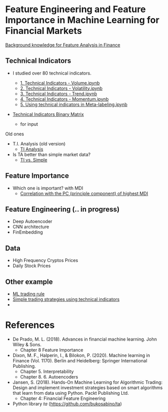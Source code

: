 # Feature Engineering and Feature Importance in Machine Learning for Financial Markets

[Background knowledge for Feature Analysis in Finance](https://github.com/jo-cho/Technical_Analysis_and_Feature_Engineering/blob/main/Feature%20Analysis%20In%20Finance.ipynb)


## Technical Indicators
- I studied over 80 technical indicators.
    - [1. Technical Indicators - Volume.ipynb](https://github.com/jo-cho/Technical_Analysis_and_Feature_Engineering/blob/main/1.%20Technical%20Indicators%20-%20Volume.ipynb)
    - [2. Technical Indicators - Volatility.ipynb](https://github.com/jo-cho/Technical_Analysis_and_Feature_Engineering/blob/main/2.%20Technical%20Indicators%20-%20Volatility.ipynb)
    - [3. Technical Indicators - Trend.ipynb](https://github.com/jo-cho/Technical_Analysis_and_Feature_Engineering/blob/main/3.%20Technical%20Indicators%20-%20Trend.ipynb)
    - [4. Technical Indicators - Momentum.ipynb](https://github.com/jo-cho/Technical_Analysis_and_Feature_Engineering/blob/main/4.%20Technical%20Indicators%20-%20Momentum.ipynb)
    - [5. Using technical indicators in Meta-labeling.ipynb](https://github.com/jo-cho/Technical_Analysis_and_Feature_Engineering/blob/main/5.%20Using%20technical%20indicators%20in%20Meta-labeling.ipynb)

- [Technical Indicators Binary Matrix](https://github.com/jo-cho/Technical_Analysis_and_Feature_Engineering/tree/main/ti_matrix)
    - for input

Old ones
- T.I. Analysis (old version)
    - [TI Analysis](https://github.com/jo-cho/Technical_Indicators_analysis/blob/main/old%20ones/Tech.Indicators%20Analysis.ipynb)
- Is TA better than simple market data?
    - [TI vs. Simple](https://github.com/jo-cho/Technical_Indicators_analysis/blob/main/old%20ones/Tech.Indicators%20vs.%20Simple.ipynb)

## Feature Importance
- Which one is important? with MDI
    - [Correlation with the PC (principle component) of highest MDI](https://github.com/jo-cho/Technical_Indicators_analysis/blob/main/old%20ones/ML%20PCA%20Feature%20Importance.ipynb)

## Feature Engineering (.. in progress)
- Deep Autoencoder
- CNN architecture
- FinEmbedding

## Data
- High Frequency Cryptos Prices
- Daily Stock Prices

## Other example
- [ML trading rule](https://github.com/jo-cho/trading-rules-using-machine-learning)
- [Simple trading strategies using technical indicators](https://github.com/jo-cho/Technical_Ananylsis_Strategies_Cryptocurrency)
- 
# References
- De Prado, M. L. (2018). Advances in financial machine learning. John Wiley & Sons.
    - Chapter 8 Feature Importance
- Dixon, M. F., Halperin, I., & Bilokon, P. (2020). Machine learning in Finance (Vol. 1170). Berlin and Heidelberg: Springer International Publishing.
    - Chapter 5. Interpretability
    - Chapter 8. 6. Autoencoders
- Jansen, S. (2018). Hands-On Machine Learning for Algorithmic Trading: Design and implement investment strategies based on smart algorithms that learn from data using Python. Packt Publishing Ltd.
    - Chapter 4: Financial Feature Engineering
- Python library *ta* (https://github.com/bukosabino/ta)
